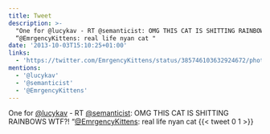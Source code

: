 ```yaml
---
title: Tweet
description: >-
  "One for @lucykav - RT @semanticist: OMG THIS CAT IS SHITTING RAINBOWS WTF?!
  “@EmrgencyKittens: real life nyan cat "
date: '2013-10-03T15:10:25+01:00'
links:
  - 'https://twitter.com/EmrgencyKittens/status/385746103632924672/photo/1'
mentions:
  - '@lucykav'
  - '@semanticist'
  - '@EmrgencyKittens'
---
```

One for [@lucykav](https://twitter.com/@lucykav) - RT [@semanticist](https://twitter.com/@semanticist): OMG THIS CAT IS SHITTING RAINBOWS WTF?! “[@EmrgencyKittens](https://twitter.com/@EmrgencyKittens): real life nyan cat 
      {{< tweet 0 1 >}}
    

